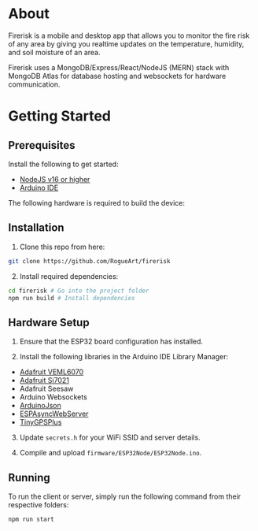 # About

Firerisk is a mobile and desktop app that allows you to monitor the fire risk of any area by giving you realtime updates on the temperature, humidity, and soil moisture of an area.

Firerisk uses a MongoDB/Express/React/NodeJS (MERN) stack with MongoDB Atlas for database hosting and websockets for hardware communication.

# Getting Started

## Prerequisites

Install the following to get started:
- [NodeJS v16 or higher](https://nodejs.org/en/download/)
- [Arduino IDE](https://www.arduino.cc/en/software)

The following hardware is required to build the device:

## Installation

1. Clone this repo from here:
```bash
git clone https://github.com/RogueArt/firerisk
```

2. Install required dependencies:
```bash
cd firerisk # Go into the project folder
npm run build # Install dependencies
```

## Hardware Setup

1. Ensure that the ESP32 board configuration has installed.

2. Install the following libraries in the Arduino IDE Library Manager:
- [Adafruit VEML6070](https://github.com/adafruit/Adafruit_VEML6070)
- [Adafruit Si7021](https://github.com/adafruit/Adafruit_Si7021)
- Adafruit Seesaw
- Arduino Websockets
- [ArduinoJson](https://arduinojson.org/)
- [ESPAsyncWebServer](https://github.com/me-no-dev/ESPAsyncWebServer)
- [TinyGPSPlus](https://github.com/mikalhart/TinyGPSPlus)

3. Update `secrets.h` for your WiFi SSID and server details.

4. Compile and upload `firmware/ESP32Node/ESP32Node.ino`.

## Running

To run the client or server, simply run the following command from their respective folders:
```bash
npm run start
```